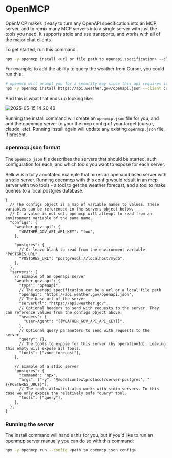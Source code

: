 # OpenMCP

OpenMCP makes it easy to turn any OpenAPI specification into an MCP server, and to remix many MCP servers into a single
server with just the tools you need. It supports stdio and sse transports, and works with all of the major chat clients.

To get started, run this command:

```bash
npx -y openmcp install <url or file path to openapi specification> --client <chat client>
```

For example, to add the ability to query the weather from Cursor, you could run this:

```bash
# openmcp will prompt you for a security key since this api requires it - but for this weather api the value can be any string
npx -y openmcp install https://api.weather.gov/openapi.json --client cursor
```

And this is what that ends up looking like:

![2025-05-15 14 20 46](https://github.com/user-attachments/assets/8336d7d2-5dc5-409a-b745-0093fbc78d7c)

Running the install command will create an `openmcp.json` file for you, and add the openmcp server to your the mcp
config of your target (cursor, claude, etc). Running install again will update any existing `openmcp.json` file, if
present.

### openmcp.json format

The `openmcp.json` file describes the servers that should be started, auth configuration for each, and which tools you
want to expose for each server.

Bellow is a fully annotated example that mixes an openapi based server with a stdio server. Running openmcp with this
config would result in an mcp server with two tools - a tool to get the weather forecast, and a tool to make queries to
a local postgres database.

```jsonc
{
  // The configs object is a map of variable names to values. These variables can be referenced in the servers object below.
  // If a value is not set, openmcp will attempt to read from an environment variable of the same name.
  "configs": {
    "weather-gov-api": {
      "WEATHER_GOV_API_API_KEY": "foo",
    },

    "postgres": {
      // Or leave blank to read from the environment variable "POSTGRES_URL"
      "POSTGRES_URL": "postgresql://localhost/mydb",
    },
  },
  "servers": {
    // Example of an openapi server
    "weather-gov-api": {
      "type": "openapi",
      // The openapi specification can be a url or a local file path
      "openapi": "https://api.weather.gov/openapi.json",
      // The base url of the server
      "serverUrl": "https://api.weather.gov",
      // Optional headers to send with requests to the server. They can reference values from the configs object above.
      "headers": {
        "User-Agent": "{{WEATHER_GOV_API_API_KEY}}",
      },
      // Optional query parameters to send with requests to the server.
      "query": {},
      // The tools to expose for this server (by operationId). Leaving this empty will expose all tools.
      "tools": ["zone_forecast"],
    },

    // Example of a stdio server
    "postgres": {
      "command": "npx",
      "args": ["-y", "@modelcontextprotocol/server-postgres", "{{POSTGRES_URL}}"],
      // The tools allowlist also works with stdio servers. In this case we only expose the relatively safe "query" tool.
      "tools": ["query"],
    },
  },
}
```

### Running the server

The install command will handle this for you, but if you'd like to run an openmcp server manually you can do so with
this command:

```bash
npx -y openmcp run --config <path to openmcp.json config>
```
